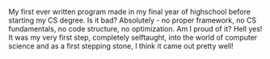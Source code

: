 My first ever written program made in my final year of highschool before starting my CS degree.
Is it bad? Absolutely - no proper framework, no CS fundamentals, no code structure, no optimization.
Am I proud of it? Hell yes! It was my very first step, completely selftaught, into the world of computer science and as a first stepping stone, I think it came out pretty well!
